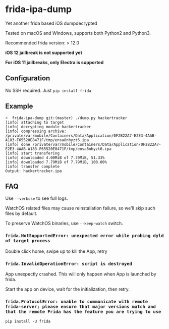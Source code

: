 # frida-ipa-dump

Yet another frida based iOS dumpdecrypted

Tested on macOS and Windows, supports both Python2 and Python3.

Recommended frida version: > 12.0

**iOS 12 jailbreak is not supported yet**

**For iOS 11 jailbreaks, only Electra is supported**

## Configuration

No SSH required. Just `pip install frida`

## Example

```
➜  frida-ipa-dump git:(master) ./dump.py hackertracker
[info] attaching to target
[info] decrypting module hackertracker
[info] compressing archive: /private/var/mobile/Containers/Data/Application/0F2B22A7-E2E3-4AAB-A183-F65520E8471F/tmp/ensa8nhyzt6.ipa
[info] done /private/var/mobile/Containers/Data/Application/0F2B22A7-E2E3-4AAB-A183-F65520E8471F/tmp/ensa8nhyzt6.ipa
[info] start transfering
[info] downloaded 4.00MiB of 7.79MiB, 51.33%
[info] downloaded 7.79MiB of 7.79MiB, 100.00%
[info] transfer complete
Output: hackertracker.ipa
```

## FAQ

Use `--verbose` to see full logs.

WatchOS related files may cause reinstallation failure, so we'll skip such files by default.

To preserve WatchOS binaries, use `--keep-watch` switch.

### `frida.NotSupportedError: unexpected error while probing dyld of target process`

Double click home, swipe up to kill the App, retry

### `frida.InvalidOperationError: script is destroyed`

App unexpectly crashed. This will only happen when App is launched by frida.

Start the app on device, wait for the initialization, then retry.

### `frida.ProtocolError: unable to communicate with remote frida-server; please ensure that major versions match and that the remote Frida has the feature you are trying to use`

`pip install -U frida`
